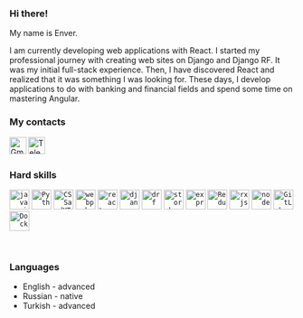 
### Hi there!
  
My name is Enver. 

I am currently developing web applications with React. I started my professional journey with creating web sites on Django and Django RF. It was my initial full-stack experience. Then, I have discovered React and realized that it was something I was looking for. These days, I develop applications to do with banking and financial fields and spend some time on mastering Angular.

### My contacts
  
<!-- <a href="https://www.linkedin.com/in/">
  <img align="left" alt="LinkedIn" title="LinkedIn" width="30px" src="https://upload.wikimedia.org/wikipedia/commons/thumb/e/e9/Linkedin_icon.svg/640px-Linkedin_icon.svg.png" />
</a> -->
<a href="mailto:enveryakubov@gmail.com">
  <img align="left" alt="Gmail" title="Gmail" width="30px" src="https://upload.wikimedia.org/wikipedia/commons/thumb/2/2e/Gmail_2020.png/640px-Gmail_2020.png" />
</a>
<a href="https://t.me/">
  <img align="left" alt="Telegram" title="Telegram" width="30px" src="https://upload.wikimedia.org/wikipedia/commons/thumb/8/83/Telegram_2019_Logo.svg/1920px-Telegram_2019_Logo.svg.png" />
</a>

<br />

<br />

### Hard skills

<code><img height="35" alt="javascript" title="Javascript" src="https://media.vlpt.us/images/soom/post/6d36a847-bd07-479a-9953-76cdc9e5afe2/6288755792019456.jpeg"></code>
<code><img height="35" alt="Python" title="Python" src="https://web-creator.ru/uploads/Page/19/python.svg"></code>
<code><img height="35" alt="CSSandHTML" title="HTML and CSS" src="https://i.pinimg.com/736x/52/2e/6b/522e6bc1a11d1726a35f81cbd979395f.jpg"></code>
<code><img height="35" alt="webpack" title="Webpack" src="https://raw.githubusercontent.com/webpack/media/master/logo/icon-square-big.png"></code>
<code><img height="35" alt="react" title="React JS" src="https://res.cloudinary.com/practicaldev/image/fetch/s--3zWuwYa3--/c_imagga_scale,f_auto,fl_progressive,h_900,q_auto,w_1600/https://dev-to-uploads.s3.amazonaws.com/uploads/articles/pdib9r9rk5j1m7oala1p.png"></code>
<code><img height="35" alt="django" title="Django" src="https://encrypted-tbn0.gstatic.com/images?q=tbn:ANd9GcSOTxlcL2JMKCLGd4bLxVZ8KtY81PxyEY1Wr0U8UauEPz0IrF1-ZAvixW-8sGvwj-ZaayA&usqp=CAU"></code>
<code><img height="35" alt="drf" title="DRF" src="https://encrypted-tbn0.gstatic.com/images?q=tbn:ANd9GcTgrcVkgorxwsK1dt1g0QPO8FVH7agby6j6HqihwKxEbkRs5ZQjhPoAjgc-6QxYrVnFMUI&usqp=CAU"></code>
<code><img height="35" alt="storybook" title="Storybook" src="https://designlogovector.com/wp-content/uploads/2022/01/storybook-logo-svg-300x300.jpg"></code>
<code><img height="35" alt="express" title="Express JS" src="https://miro.medium.com/max/1838/0*r1BTGwo9cd8IGNQQ.jpeg"></code>
<code><img height="35" alt="Redux" title="Redux" src="https://blog.telexarsoftware.com/wp-content/uploads/2019/11/logo-redux.png"></code>
<code><img height="35" alt="rxjs" title="Rxjs" src="https://cdn.worldvectorlogo.com/logos/rxjs-1.svg"></code>
<code><img height="35" alt="node" title="Node JS" src="https://designlogovector.com/wp-content/uploads/2022/02/node-js-logo-svg-300x300.jpg"></code>
<code><img height="35" alt="GitLab" title="GitLab" src="https://nuts-agency.ru/upload/iblock/bac/bacce1db8d3d0810626b33e9ed0f1545.png"></code>
<code><img height="35" alt="Docker" title="Docker" src="https://www.docker.com/sites/default/files/d8/2019-07/vertical-logo-monochromatic.png"></code>

<br />


### Languages

* English - advanced
* Russian - native
* Turkish - advanced
